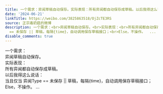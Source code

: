 ```yaml
---
title: 一个需求：弈闻草稿自动保存。实际表现：所有弈闻都自动保存成草稿。以后我得这么说话：当且仅当 弈闻Type == 未保存 || 草稿，每隔{time}，自动调用保存草稿接...
date: '2024-06-21'
linkTitle: https://weibo.com/3825863518/OjZcTE3RS
source: 正宗毒奶菇的微博
description: 一个需求：<br>弈闻草稿自动保存。<br>实际表现：<br>所有弈闻都自动保存成草稿。<br>以后我得这么说话：<br>当且仅当 弈闻Type
  == 未保存 || 草稿，每隔{time}，自动调用保存草稿接口；<br>Else，不操作。  ...
disable_comments: true
---
```

一个需求：<br>弈闻草稿自动保存。<br>实际表现：<br>所有弈闻都自动保存成草稿。<br>以后我得这么说话：<br>当且仅当 弈闻Type == 未保存 || 草稿，每隔{time}，自动调用保存草稿接口；<br>Else，不操作。  ...